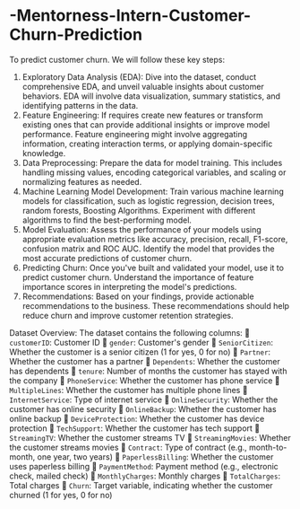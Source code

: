 # -Mentorness-Intern-Customer-Churn-Prediction
To predict customer churn. We will follow these key steps:
1. Exploratory Data Analysis (EDA): Dive into the dataset, conduct comprehensive EDA, and unveil
valuable insights about customer behaviors. EDA will involve data visualization, summary
statistics, and identifying patterns in the data.
2. Feature Engineering: If requires create new features or transform existing ones that can provide
additional insights or improve model performance. Feature engineering might involve
aggregating information, creating interaction terms, or applying domain-specific knowledge.
3. Data Preprocessing: Prepare the data for model training. This includes handling missing values,
encoding categorical variables, and scaling or normalizing features as needed.
4. Machine Learning Model Development: Train various machine learning models for
classification, such as logistic regression, decision trees, random forests, Boosting Algorithms.
Experiment with different algorithms to find the best-performing model.
5. Model Evaluation: Assess the performance of your models using appropriate evaluation metrics
like accuracy, precision, recall, F1-score, confusion matrix and ROC AUC. Identify the model that
provides the most accurate predictions of customer churn.
6. Predicting Churn: Once you've built and validated your model, use it to predict customer churn.
Understand the importance of feature importance scores in interpreting the model's
predictions.
7. Recommendations: Based on your findings, provide actionable recommendations to the
business. These recommendations should help reduce churn and improve customer retention
strategies.

Dataset Overview:
The dataset contains the following columns:
 `customerID`: Customer ID
 `gender`: Customer's gender
 `SeniorCitizen`: Whether the customer is a senior citizen (1 for yes, 0 for no)
 `Partner`: Whether the customer has a partner
 `Dependents`: Whether the customer has dependents
 `tenure`: Number of months the customer has stayed with the company
 `PhoneService`: Whether the customer has phone service
 `MultipleLines`: Whether the customer has multiple phone lines
 `InternetService`: Type of internet service
 `OnlineSecurity`: Whether the customer has online security
 `OnlineBackup`: Whether the customer has online backup
 `DeviceProtection`: Whether the customer has device protection
 `TechSupport`: Whether the customer has tech support
 `StreamingTV`: Whether the customer streams TV
 `StreamingMovies`: Whether the customer streams movies
 `Contract`: Type of contract (e.g., month-to-month, one year, two years)
 `PaperlessBilling`: Whether the customer uses paperless billing
 `PaymentMethod`: Payment method (e.g., electronic check, mailed check)
 `MonthlyCharges`: Monthly charges
 `TotalCharges`: Total charges
 `Churn`: Target variable, indicating whether the customer churned (1 for yes, 0 for no)
